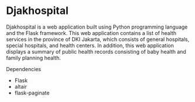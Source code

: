 # Djakhospital
Djakhospital is a web application built using Python programming language and the Flask framework. This web application contains a list of health services in the province of DKI Jakarta, which consists of general hospitals, special hospitals, and health centers. In addition, this web application displays a summary of public health records consisting of baby health and family planning health.

Dependencies
- Flask
- altair
- flask-paginate

